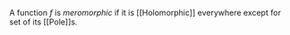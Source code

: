 A function $f$ is _meromorphic_ if it is [[Holomorphic]] everywhere except for set of its [[Pole]]s.